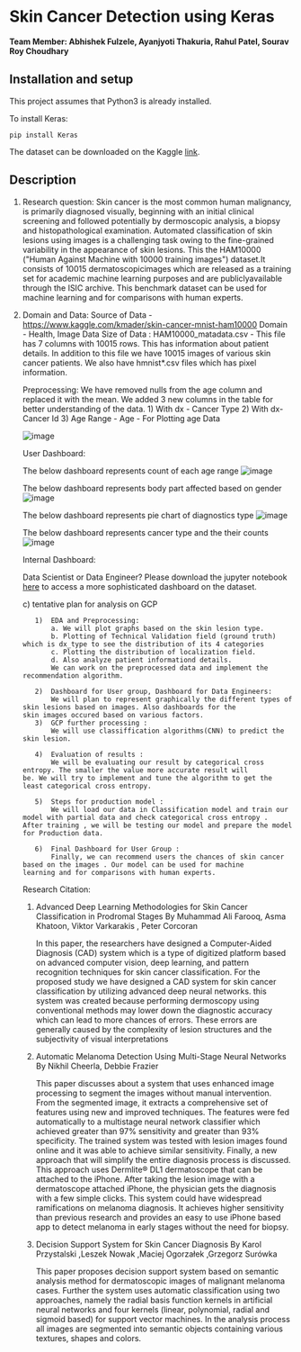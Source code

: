 # Skin Cancer Detection using Keras

**Team Member: Abhishek Fulzele, Ayanjyoti Thakuria, Rahul Patel, Sourav Roy Choudhary**

## Installation and setup

This project assumes that Python3 is already installed.

To install Keras:
```
pip install Keras
```

The dataset can be downloaded on the Kaggle [link](https://www.kaggle.com/kmader/skin-cancer-mnist-ham10000).

## Description

1) Research question: Skin cancer is the most common human malignancy, is primarily diagnosed visually, beginning with an initial clinical screening and followed potentially by dermoscopic analysis, a biopsy and histopathological examination. Automated classification of skin lesions using images is a challenging task owing to the fine-grained variability in the appearance of skin lesions. This the HAM10000 ("Human Against Machine with 10000 training images") dataset.It consists of 10015 dermatoscopicimages which are released as a training set for academic machine learning purposes and are publiclyavailable through the ISIC archive. This benchmark dataset can be used for machine learning and for comparisons with human experts.

2)  Domain and Data: 
    Source of Data - https://www.kaggle.com/kmader/skin-cancer-mnist-ham10000
    Domain - Health, Image Data
    Size of Data : HAM10000_matadata.csv - This file has 7 columns with 10015 rows. This has information about patient details.
          In addition to this file we have 10015 images of various skin cancer patients. We also have hmnist*.csv files which has pixel           information.

    Preprocessing: We have removed nulls from the age column and replaced it with the mean.
                   We added 3 new columns in the table for better understanding of the data.
                   1) With dx - Cancer Type
                   2) With dx-  Cancer Id
                   3) Age Range - Age - For Plotting age Data

         
       ![image](https://github.com/Group13-KBS/FinalProject/blob/master/Tablesummary.JPG)
       
    User Dashboard:
    
    The below dashboard represents count of each age range
    ![image](https://github.com/Group13-KBS/FinalProject/blob/master/EDA%20images/Image1.JPG)
    
    The below dashboard represents body part affected based on gender
    ![image](https://github.com/Group13-KBS/FinalProject/blob/master/EDA%20images/image2.JPG)
    
    The below dashboard represents pie chart of diagnostics type
    ![image](https://github.com/Group13-KBS/FinalProject/blob/master/EDA%20images/image3.JPG)
    
    The below dashboard represents cancer type and the their counts
    ![image](https://github.com/Group13-KBS/FinalProject/blob/master/EDA%20images/image4.png)
    
    Internal Dashboard:
    
    Data Scientist or Data Engineer? Please download the jupyter notebook [here](https://github.com/Group13-KBS/FinalProject/blob/master/Notebooks/preprocessing.ipynb) to access a more sophisticated dashboard on the dataset.
    
    
    
    
    
       
      

      c)  tentative plan for analysis on GCP

           1)  EDA and Preprocessing:
               a. We will plot graphs based on the skin lesion type.
               b. Plotting of Technical Validation field (ground truth) which is dx_type to see the distribution of its 4 categories
               c. Plotting the distribution of localization field.
               d. Also analyze patient informationd details.
               We can work on the preprocessed data and implement the recommendation algorithm.

           2)  Dashboard for User group, Dashboard for Data Engineers:
               We will plan to represent graphically the different types of skin lesions based on images. Also dashboards for the                      skin images occured based on various factors.
           3)  GCP further processing :
               We will use classiffication algorithms(CNN) to predict the skin lesion.

           4)  Evaluation of results :
               We will be evaluating our result by categorical cross entropy. The smaller the value more accurate result will                          be. We will try to implement and tune the algorithm to get the least categorical cross entropy.          

           5)  Steps for production model :
               We will load our data in Classification model and train our model with partial data and check categorical cross entropy .                After training , we will be testing our model and prepare the model for Production data.

           6)  Final Dashboard for User Group :
               Finally, we can recommend users the chances of skin cancer based on the images . Our model can be used for machine                      learning and for comparisons with human experts.
      
      Research Citation:
      
      1. Advanced Deep Learning Methodologies for Skin Cancer Classification in Prodromal Stages
         By Muhammad Ali Farooq, Asma Khatoon, Viktor Varkarakis , Peter Corcoran
         
         In this paper, the researchers have designed a Computer-Aided Diagnosis (CAD) system which is a type of digitized platform              based on advanced computer vision, deep learning, and pattern recognition techniques for skin cancer classification. For the            proposed study we have designed a CAD system for skin cancer classification by utilizing advanced deep neural networks. this            system was created because performing dermoscopy using conventional methods may lower down the diagnostic accuracy which can            lead to more chances of errors. These errors are generally caused by the complexity of lesion structures and the subjectivity            of visual interpretations 
      
      2. Automatic Melanoma Detection Using Multi-Stage Neural Networks
         By Nikhil Cheerla, Debbie Frazier
         
         This paper discusses about a system that uses enhanced image processing to segment the images without manual intervention. From          the segmented image, it extracts a comprehensive set of features using new and improved techniques. The features were fed                automatically to a multistage neural network classifier which achieved greater than 97% sensitivity and greater than 93%                specificity. The trained system was tested with lesion images found online and it was able to achieve similar sensitivity.              Finally, a new approach that will simplify the entire diagnosis process is discussed. This approach uses Dermlite® DL1                  dermatoscope that can be attached to the iPhone. After taking the lesion image with a dermatoscope attached iPhone, the                  physician gets the diagnosis with a few simple clicks. This system could have widespread ramifications on melanoma diagnosis.            It achieves higher sensitivity than previous research and provides an easy to use iPhone based app to detect melanoma in early          stages without the need for biopsy.
         
      3. Decision Support System for Skin Cancer Diagnosis
         By Karol Przystalski ,Leszek Nowak ,Maciej Ogorzałek ,Grzegorz Surówka
         
         This paper proposes decision support system based on semantic analysis method for dermatoscopic images of malignant melanoma            cases. Further the system uses automatic classification using two approaches, namely the radial basis function kernels in                artificial neural networks and four kernels (linear, polynomial, radial and sigmoid based) for support vector machines. In the          analysis process all images are segmented into semantic objects containing various textures, shapes and colors.



